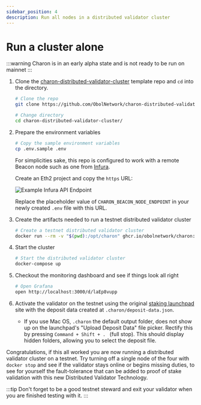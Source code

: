 ```yaml
---
sidebar_position: 4
description: Run all nodes in a distributed validator cluster
---
```


# Run a cluster alone

:::warning
Charon is in an early alpha state and is not ready to be run on mainnet
:::

1. Clone the [charon-distributed-validator-cluster](https://github.com/ObolNetwork/charon-distributed-validator-cluster) template repo and `cd` into the directory.

   ```sh
   # Clone the repo
   git clone https://github.com/ObolNetwork/charon-distributed-validator-cluster.git

   # Change directory
   cd charon-distributed-validator-cluster/
   ```

1. Prepare the environment variables

   ```sh
   # Copy the sample environment variables
   cp .env.sample .env
   ```

   For simplicities sake, this repo is configured to work with a remote Beacon node such as one from [Infura](https://infura.io/).

   Create an Eth2 project and copy the `https` URL:

   ![Example Infura API Endpoint](/img/example-infura-details.png)

   Replace the placeholder value of `CHARON_BEACON_NODE_ENDPOINT` in your newly created `.env` file with this URL.

1. Create the artifacts needed to run a testnet distributed validator cluster

   ```sh
   # Create a testnet distributed validator cluster
   docker run --rm -v "$(pwd):/opt/charon" ghcr.io/obolnetwork/charon:latest create cluster --cluster-dir=".charon" --withdrawal-address="0x000000000000000000000000000000000000dead"
   ```

1. Start the cluster
   ```sh
   # Start the distributed validator cluster
   docker-compose up
   ```
1. Checkout the monitoring dashboard and see if things look all right

   ```sh
   # Open Grafana
   open http://localhost:3000/d/laEp8vupp
   ```

1. Activate the validator on the testnet using the original [staking launchpad](https://prater.launchpad.ethereum.org/en/overview) site with the deposit data created at `.charon/deposit-data.json`.
   - If you use Mac OS, `.charon` the default output folder, does not show up on the launchpad's "Upload Deposit Data" file picker. Rectify this by pressing `Command + Shift + . ` (full stop). This should display hidden folders, allowing you to select the deposit file.

Congratulations, if this all worked you are now running a distributed validator cluster on a testnet. Try turning off a single node of the four with `docker stop` and see if the validator stays online or begins missing duties, to see for yourself the fault-tolerance that can be added to proof of stake validation with this new Distributed Validator Technology.

:::tip
Don't forget to be a good testnet steward and exit your validator when you are finished testing with it.
:::
